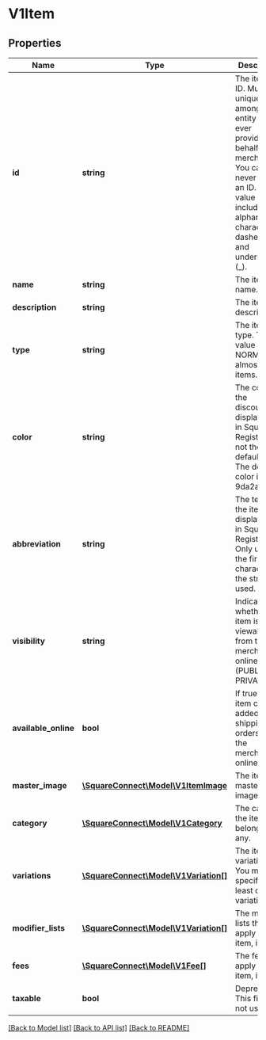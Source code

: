 # V1Item

## Properties
Name | Type | Description | Notes
------------ | ------------- | ------------- | -------------
**id** | **string** | The item&#39;s ID. Must be unique among all entity IDs ever provided on behalf of the merchant. You can never reuse an ID. This value can include alphanumeric characters, dashes (-), and underscores (_). | [optional] 
**name** | **string** | The item&#39;s name. | [optional] 
**description** | **string** | The item&#39;s description. | [optional] 
**type** | **string** | The item&#39;s type. This value is NORMAL for almost all items. | [optional] 
**color** | **string** | The color of the discount&#39;s display label in Square Register, if not the default color. The default color is 9da2a6. | [optional] 
**abbreviation** | **string** | The text of the item&#39;s display label in Square Register. Only up to the first five characters of the string are used. | [optional] 
**visibility** | **string** | Indicates whether the item is viewable from the merchant&#39;s online store (PUBLIC) or PRIVATE. | [optional] 
**available_online** | **bool** | If true, the item can be added to shipping orders from the merchant&#39;s online store. | [optional] 
**master_image** | [**\SquareConnect\Model\V1ItemImage**](V1ItemImage.md) | The item&#39;s master image, if any. | [optional] 
**category** | [**\SquareConnect\Model\V1Category**](V1Category.md) | The category the item belongs to, if any. | [optional] 
**variations** | [**\SquareConnect\Model\V1Variation[]**](V1Variation.md) | The item&#39;s variations. You must specify at least one variation. | [optional] 
**modifier_lists** | [**\SquareConnect\Model\V1Variation[]**](V1Variation.md) | The modifier lists that apply to the item, if any. | [optional] 
**fees** | [**\SquareConnect\Model\V1Fee[]**](V1Fee.md) | The fees that apply to the item, if any. | [optional] 
**taxable** | **bool** | Deprecated. This field is not used. | [optional] 

[[Back to Model list]](../README.md#documentation-for-models) [[Back to API list]](../README.md#documentation-for-api-endpoints) [[Back to README]](../README.md)


